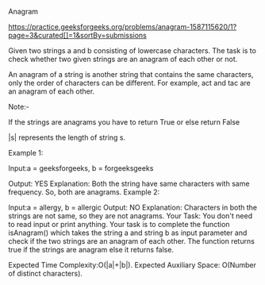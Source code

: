 Anagram

https://practice.geeksforgeeks.org/problems/anagram-1587115620/1?page=3&curated[]=1&sortBy=submissions




Given two strings a and b consisting of lowercase characters. The task is to check whether two given strings are an anagram of each other or not. 

An anagram of a string is another string that contains the same characters, only the order of characters can be different. For example, act and tac are an anagram of each other.



Note:-



If the strings are anagrams you have to return True or else return False


|s| represents the length of string s.


Example 1:



Input:a = geeksforgeeks, b = forgeeksgeeks

Output: YES
Explanation: Both the string have same characters with
        same frequency. So, both are anagrams.
Example 2:

Input:a = allergy, b = allergic
Output: NO
Explanation: Characters in both the strings are 
        not same, so they are not anagrams.
Your Task:
You don't need to read input or print anything. Your task is to complete the function isAnagram() which takes the string a and string b as input parameter and check if the two strings are an anagram of each other. The function returns true if the strings are anagram else it returns false.

Expected Time Complexity:O(|a|+|b|).
Expected Auxiliary Space: O(Number of distinct characters).
